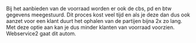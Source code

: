Bij het aanbieden van de voorraad worden er ook de cbs, pd en btw gegevens meegestuurd. Dit proces kost veel tijd en als je deze dan dus ook aanzet voor een klant duurt het ophalen van de partijen bijna 2x zo lang. Met deze optie aan kan je dus minder klanten van voorraad voorzien. Webservice2 gaat dit autom.